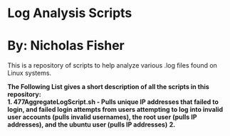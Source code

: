 # Log Analysis Scripts
# By: Nicholas Fisher
This is a repository of scripts to help analyze various .log files found on Linux systems. <br />

**The Following List gives a short description of all the scripts in this repository:** <br />
**1. 477AggregateLogScript.sh - Pulls unique IP addresses that failed to login, and failed login attempts from users attempting to log into invalid user accounts (pulls invalid usernames), the root user (pulls IP addresses), and the ubuntu user (pulls IP addresses)**
**2.**
